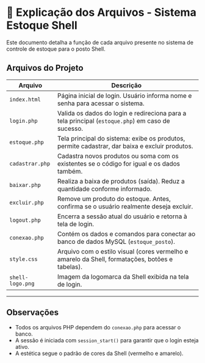 # 📄 Explicação dos Arquivos - Sistema Estoque Shell

Este documento detalha a função de cada arquivo presente no sistema de controle de estoque para o posto Shell.

## Arquivos do Projeto

| Arquivo               | Descrição                                                                                           |
|-----------------------|------------------------------------------------------------------------------------------------------|
| `index.html`          | Página inicial de login. Usuário informa nome e senha para acessar o sistema.                       |
| `login.php`           | Valida os dados do login e redireciona para a tela principal (`estoque.php`) em caso de sucesso.   |
| `estoque.php`         | Tela principal do sistema: exibe os produtos, permite cadastrar, dar baixa e excluir produtos.      |
| `cadastrar.php`       | Cadastra novos produtos ou soma com os existentes se o código for igual e os dados também.          |
| `baixar.php`          | Realiza a baixa de produtos (saída). Reduz a quantidade conforme informado.                         |
| `excluir.php`         | Remove um produto do estoque. Antes, confirma se o usuário realmente deseja excluir.                |
| `logout.php`          | Encerra a sessão atual do usuário e retorna à tela de login.                                        |
| `conexao.php`         | Contém os dados e comandos para conectar ao banco de dados MySQL (`estoque_posto`).                |
| `style.css`           | Arquivo com o estilo visual (cores vermelho e amarelo da Shell, formatações, botões e tabelas).     |
| `shell-logo.png`      | Imagem da logomarca da Shell exibida na tela de login.                                              |

---

## Observações

- Todos os arquivos PHP dependem do `conexao.php` para acessar o banco.
- A sessão é iniciada com `session_start()` para garantir que o login esteja ativo.
- A estética segue o padrão de cores da Shell (vermelho e amarelo).

